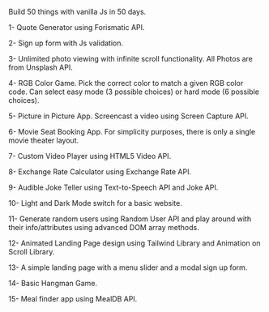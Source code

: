 Build 50 things with vanilla Js in 50 days.

1- Quote Generator using Forismatic API.

2- Sign up form with Js validation.

3- Unlimited photo viewing with infinite scroll functionality. All Photos are from Unsplash API.

4- RGB Color Game. Pick the correct color to match a given RGB color code. Can select easy mode (3 possible choices) or hard mode (6 possible choices).

5- Picture in Picture App. Screencast a video using Screen Capture API.

6- Movie Seat Booking App. For simplicity purposes, there is only a single movie theater layout.

7- Custom Video Player using HTML5 Video API.

8- Exchange Rate Calculator using Exchange Rate API.

9- Audible Joke Teller using Text-to-Speech API and Joke API.

10- Light and Dark Mode switch for a basic website.

11- Generate random users using Random User API and play around with their info/attributes using advanced DOM array methods. 

12- Animated Landing Page design using Tailwind Library and Animation on Scroll Library.

13- A simple landing page with a menu slider and a modal sign up form.

14- Basic Hangman Game.

15- Meal finder app using MealDB API.